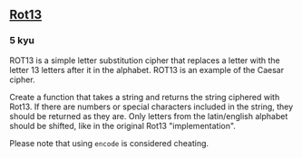 <h2><a href=https://www.codewars.com/kata/530e15517bc88ac656000716/train/python/63d0352026b7cb137060dd1b target="_blank">Rot13</a></h2><h3>5 kyu</h3><p>ROT13 is a simple letter substitution cipher that replaces a letter with the letter 13 letters after it in the alphabet. ROT13 is an example of the Caesar cipher.</p><p>Create a function that takes a string and returns the string ciphered with Rot13. If there are numbers or special characters included in the string, they should be returned as they are. Only letters from the latin/english alphabet should be shifted, like in the original Rot13 "implementation".</p><p>Please note that using <code>encode</code> is considered cheating.</p>